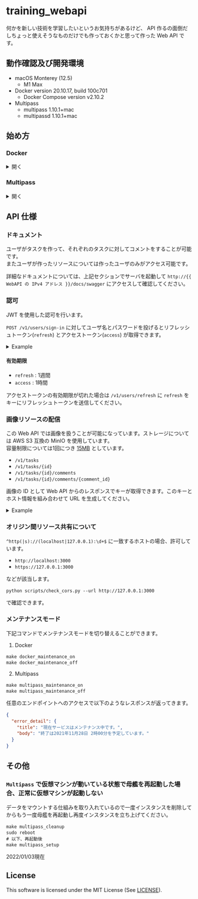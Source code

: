 # training_webapi

何かを新しい技術を学習したいというお気持ちがあるけど、 API 作るの面倒だしちょっと使えそうなものだけでも作っておくかと思って作った Web API です。

## 動作確認及び開発環境

- macOS Monterey (12.5)
  - M1 Max
- Docker version 20.10.17, build 100c701
  - Docker Compose version v2.10.2
- Multipass
  - multipass   1.10.1+mac
  - multipassd  1.10.1+mac

## 始め方

### Docker

<details>

<summary>開く</summary>

1. Docker をインストールしてください

```shell
brew install --cask docker
```

2. 立ち上げます

すでにこのリポジトリがローカルにクローンもしくはダウンロードされているとします。

```shell
make docker_setup
```

しばらくするとプロンプトが現れるので

```shell
docker compose logs -f backend
```

と入力して

```text
training_backend  | 184 static files copied to '/app/staticfiles'.
training_backend  | [2021-11-23 14:51:07 +0000] [52] [INFO] Starting gunicorn 20.1.0
training_backend  | [2021-11-23 14:51:07 +0000] [52] [INFO] Listening at: unix:tmp/gunicorn.sock (52)
training_backend  | [2021-11-23 14:51:07 +0000] [52] [INFO] Using worker: gevent
training_backend  | [2021-11-23 14:51:07 +0000] [55] [INFO] Booting worker with pid: 55
```

上記のような表示が出るまで待ってください。上記のような表示が出たら control + C で抜け出して大丈夫です！

`http://127.0.0.1` でアクセス可能です。  
それではがんばりましょう！

</details>

### Multipass

<details>

<summary>開く</summary>

1. multipass をインストールしてください

```shell
brew install --cask multipass
```

2. ディスクへのアクセス許可

「システム環境設定」アプリから「セキュリティとプライバシー」を開き以下の画像のように設定してください。  
`multipassd` の項目が見つからない場合はプラスボタンを押して `/Library/Application Support/com.canonical.multipass/bin/multipassd` を追加してください。

![multipass_security_privacy](./multipassfiles/_assets/multipass_security_privacy.png)

3. 立ち上げます

すでにこのリポジトリがローカルにクローンもしくはダウンロードされているとします。

```shell
make multipass_setup
```

```text
184 static files copied to '/home/ubuntu/training_webapi/staticfiles'.
Created symlink /etc/systemd/system/multi-user.target.wants/gunicorn.service → /etc/systemd/system/gunicorn.service.
multipass info training
Name:           training
State:          Running
IPv4:           192.168.64.3
Release:        Ubuntu 20.04.3 LTS
Image hash:     f83575f6791e (Ubuntu 20.04 LTS)
Load:           2.64 1.53 0.63
Disk usage:     3.5G out of 9.5G
Memory usage:   331.3M out of 974.8M
Mounts:         /path/to/training_webapi => /home/ubuntu/training_webapi
                    UID map: 501:default
                    GID map: 20:default
```

上記のような表示が出るまで待ってください。  
最後に表示された `IPv4` のアドレスでアクセスが可能です。(上の例では: `http://192.168.64.3` )  
それではがんばりましょう！

</details>

## API 仕様

### ドキュメント

ユーザがタスクを作って、それぞれのタスクに対してコメントをすることが可能です。  
またユーザが作ったリソースについては作ったユーザのみがアクセス可能です。

詳細なドキュメントについては、上記セクションでサーバを起動して `http://{{ WebAPI の IPv4 アドレス }}/docs/swagger` にアクセスして確認してください。

### 認可

JWT を使用した認可を行います。

`POST /v1/users/sign-in` に対してユーザ名とパスワードを投げるとリフレッシュトークン(`refresh`) とアクセストークン(`access`) が取得できます。

<details>
<summary>Example</summary>

```shell
curl -X POST http://127.0.0.1/v1/users/sign-in \
     -H "Content-Type: application/json" \
     -H "Accept: application/json" \
     -d "{\"username\": \"sample-username\", \"password\": \"super-secret-password\"}"
```
</details>

#### 有効期限

- `refresh` : 1週間
- `access` : 1時間

アクセストークンの有効期限が切れた場合は `/v1/users/refresh` に `refresh` をキーにリフレッシュトークンを送信してください。

### 画像リソースの配信

この Web API では画像を扱うことが可能になっています。ストレージについては AWS S3 互換の MinIO を使用しています。  
容量制限については1回につき [15MB](dockerfiles/files/default.config#L9) としています。

- `/v1/tasks`
- `/v1/tasks/{id}`
- `/v1/tasks/{id}/comments`
- `/v1/tasks/{id}/comments/{comment_id}`

画像の ID として Web API からのレスポンスでキーが取得できます。このキーとホスト情報を組み合わせて URL を生成してください。

<details>
<summary>Example</summary>

Web API から以下のように返ってきたら

```text
training-store/images/e0b92214/8b69/4281/bcf6/67a7c4e88c90/83d34abb1fb5c77c0855ccae94fca4a9d74d4129.png
```

1. Docker

Web API が起動しているマシンの IP アドレスが `192.168.100.32` であるなら

```text
http://192.168.100.32:9000/training-store/images/e0b92214/8b69/4281/bcf6/67a7c4e88c90/83d34abb1fb5c77c0855ccae94fca4a9d74d4129.png
```

2. Multipass

```shell
multipass info training
```

で表示される `IPv4` アドレスが `192.168.64.3` であるなら

```text
http://192.168.64.3:9000/training-store/images/e0b92214/8b69/4281/bcf6/67a7c4e88c90/83d34abb1fb5c77c0855ccae94fca4a9d74d4129.png
```

上記のようにしてください。

</details>

### オリジン間リソース共有について

`^http(|s)://(localhost|127.0.0.1):\d+$` に一致するホストの場合、許可しています。

- `http://localhost:3000`
- `https://127.0.0.1:3000`

などが該当します。

```shell
python scripts/check_cors.py --url http://127.0.0.1:3000
```

で確認できます。

### メンテナンスモード

下記コマンドでメンテナンスモードを切り替えることができます。

1. Docker

```shell
make docker_maintenance_on
make docker_maintenance_off
```

2. Multipass

```shell
make multipass_maintenance_on
make multipass_maintenance_off
```

任意のエンドポイントへのアクセスで以下のようなレスポンスが返ってきます。

```json
{
  "error_detail": {
    "title": "現在サービスはメンテナンス中です。",
    "body": "終了は2021年11月28日 2時00分を予定しています。"
  }
}
```

## その他

### `Multipass` で仮想マシンが動いている状態で母艦を再起動した場合、正常に仮想マシンが起動しない

データをマウントする仕組みを取り入れているので一度インスタンスを削除してからもう一度母艦を再起動し再度インスタンスを立ち上げてください。

```shell
make multipass_cleanup
sudo reboot
# 以下、再起動後
make multipass_setup
```

2022/01/03現在

## License

This software is licensed under the MIT License (See [LICENSE](LICENSE)).
